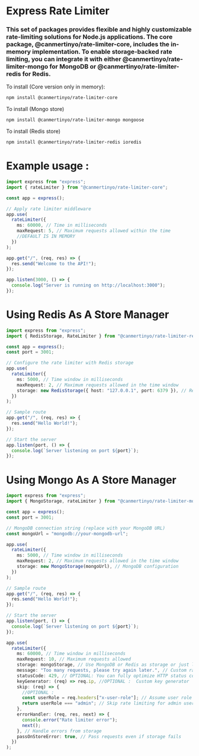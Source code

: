 # Express Rate Limiter

### This set of packages provides flexible and highly customizable rate-limiting solutions for Node.js applications. The core package, @canmertinyo/rate-limiter-core, includes the in-memory implementation. To enable storage-backed rate limiting, you can integrate it with either @canmertinyo/rate-limiter-mongo for MongoDB or @canmertinyo/rate-limiter-redis for Redis.

To install (Core version only in memory):

```bash
npm install @canmertinyo/rate-limiter-core

```

To install (Mongo store)

```bash
npm install @canmertinyo/rate-limiter-mongo mongoose
```

To install (Redis store)

```bash
npm install @canmertinyo/rate-limiter-redis ioredis
```

# Example usage :

```typescript
import express from "express";
import { rateLimiter } from "@canmertinyo/rate-limiter-core";

const app = express();

// Apply rate limiter middleware
app.use(
  rateLimiter({
    ms: 60000, // Time in milliseconds
    maxRequest: 5, // Maximum requests allowed within the time
    //DEFAULT IS IN MEMORY
  })
);

app.get("/", (req, res) => {
  res.send("Welcome to the API!");
});

app.listen(3000, () => {
  console.log("Server is running on http://localhost:3000");
});
```

# Using Redis As A Store Manager

```typescript
import express from "express";
import { RedisStorage, RateLimiter } from "@canmertinyo/rate-limiter-redis";

const app = express();
const port = 3001;

// Configure the rate limiter with Redis storage
app.use(
  rateLimiter({
    ms: 5000, // Time window in milliseconds
    maxRequest: 2, // Maximum requests allowed in the time window
    storage: new RedisStorage({ host: "127.0.0.1", port: 6379 }), // Redis configuration
  })
);

// Sample route
app.get("/", (req, res) => {
  res.send("Hello World!");
});

// Start the server
app.listen(port, () => {
  console.log(`Server listening on port ${port}`);
});
```

# Using Mongo As A Store Manager

```typescript
import express from "express";
import { MongoStorage, rateLimiter } from "@canmertinyo/rate-limiter-mongo";

const app = express();
const port = 3001;

// MongoDB connection string (replace with your MongoDB URL)
const mongoUrl = "mongodb://your-mongodb-url";

app.use(
  rateLimiter({
    ms: 5000, // Time window in milliseconds
    maxRequest: 2, // Maximum requests allowed in the time window
    storage: new MongoStorage(mongoUrl), // MongoDB configuration
  })
);

// Sample route
app.get("/", (req, res) => {
  res.send("Hello World!");
});

// Start the server
app.listen(port, () => {
  console.log(`Server listening on port ${port}`);
});
```

```typescript
app.use(
  rateLimiter({
    ms: 60000, // Time window in milliseconds
    maxRequest: 10, // Maximum requests allowed
    storage: mongoStorage, // Use MongoDB or Redis as storage or just leave it as empty. it will behave in memory storage
    message: "Too many requests, please try again later.", // Custom rate limit message
    statusCode: 429, // OPTIONAL: You can fully optimize HTTP status code for rate limit response
    keyGenerator: (req) => req.ip, //OPTIONAL :  Custom key generator
    skip: (req) => {
      //OPTIONAL :
      const userRole = req.headers["x-user-role"]; // Assume user role is passed in headers
      return userRole === "admin"; // Skip rate limiting for admin users
    },
    errorHandler: (req, res, next) => {
      console.error("Rate limiter error");
      next();
    }, // Handle errors from storage
    passOnStoreError: true, // Pass requests even if storage fails
  })
);
```
